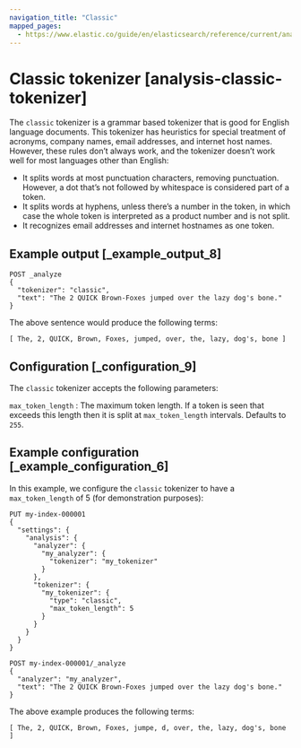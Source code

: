 ```yaml
---
navigation_title: "Classic"
mapped_pages:
  - https://www.elastic.co/guide/en/elasticsearch/reference/current/analysis-classic-tokenizer.html
---
```


# Classic tokenizer [analysis-classic-tokenizer]


The `classic` tokenizer is a grammar based tokenizer that is good for English language documents. This tokenizer has heuristics for special treatment of acronyms, company names, email addresses, and internet host names. However, these rules don’t always work, and the tokenizer doesn’t work well for most languages other than English:

* It splits words at most punctuation characters, removing punctuation. However, a dot that’s not followed by whitespace is considered part of a token.
* It splits words at hyphens, unless there’s a number in the token, in which case the whole token is interpreted as a product number and is not split.
* It recognizes email addresses and internet hostnames as one token.


## Example output [_example_output_8]

```console
POST _analyze
{
  "tokenizer": "classic",
  "text": "The 2 QUICK Brown-Foxes jumped over the lazy dog's bone."
}
```

The above sentence would produce the following terms:

```text
[ The, 2, QUICK, Brown, Foxes, jumped, over, the, lazy, dog's, bone ]
```


## Configuration [_configuration_9]

The `classic` tokenizer accepts the following parameters:

`max_token_length`
:   The maximum token length. If a token is seen that exceeds this length then it is split at `max_token_length` intervals. Defaults to `255`.


## Example configuration [_example_configuration_6]

In this example, we configure the `classic` tokenizer to have a `max_token_length` of 5 (for demonstration purposes):

```console
PUT my-index-000001
{
  "settings": {
    "analysis": {
      "analyzer": {
        "my_analyzer": {
          "tokenizer": "my_tokenizer"
        }
      },
      "tokenizer": {
        "my_tokenizer": {
          "type": "classic",
          "max_token_length": 5
        }
      }
    }
  }
}

POST my-index-000001/_analyze
{
  "analyzer": "my_analyzer",
  "text": "The 2 QUICK Brown-Foxes jumped over the lazy dog's bone."
}
```

The above example produces the following terms:

```text
[ The, 2, QUICK, Brown, Foxes, jumpe, d, over, the, lazy, dog's, bone ]
```

